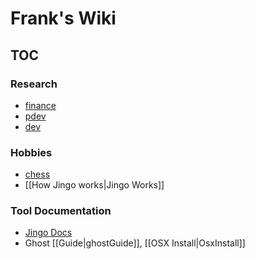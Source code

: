 # Frank's Wiki
## TOC

### Research
- [finance]
- [pdev]
- [dev]

[finance]:http://www.google.com
[dev]:http://www.google.com
[pdev]:http://www.google.com



### Hobbies
- [chess]
- [[How Jingo works|Jingo Works]]

[chess]:http://www.google.com


### Tool Documentation
- [Jingo Docs](https://github.com/claudioc/jingo)
- Ghost [[Guide|ghostGuide]], [[OSX Install|OsxInstall]]


[ghostGuide]:http://docs.ghost.org/
[OsxInstall]:http://www.howtoinstallghost.com/mac-os-x-launchd-to-keep-ghost-alive/